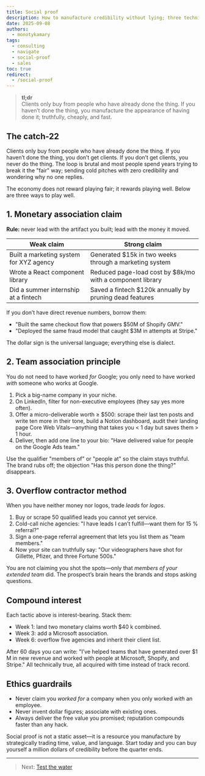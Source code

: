 ```yaml
---
title: Social proof
description: How to manufacture credibility without lying; three techniques to turn zero track record into six-figure trust.
date: 2025-09-08
authors:
  - monotykamary
tags:
  - consulting
  - navigate
  - social-proof
  - sales
toc: true
redirect:
  - /social-proof
---
```


> **tl;dr**  
> Clients only buy from people who have already done the thing. If you haven’t done the thing, you manufacture the appearance of having done it; truthfully, cheaply, and fast.

## The catch-22

Clients only buy from people who have already done the thing. If you haven’t done the thing, you don’t get clients. If you don’t get clients, you never do the thing. The loop is brutal and most people spend years trying to break it the "fair" way; sending cold pitches with zero credibility and wondering why no one replies.

The economy does not reward playing fair; it rewards playing well. Below are three ways to play well.

## 1. Monetary association claim

**Rule:** never lead with the artifact you built; lead with the money it moved.

| Weak claim                              | Strong claim                                                 |
| --------------------------------------- | ------------------------------------------------------------ |
| Built a marketing system for XYZ agency | Generated $15k in two weeks through a marketing system      |
| Wrote a React component library         | Reduced page-load cost by $8k/mo with a component library |
| Did a summer internship at a fintech    | Saved a fintech $120k annually by pruning dead features     |

If you don’t have direct revenue numbers, borrow them:

- "Built the same checkout flow that powers $50M of Shopify GMV."
- "Deployed the same fraud model that caught $3M in attempts at Stripe."

The dollar sign is the universal language; everything else is dialect.

## 2. Team association principle

You do not need to have worked _for_ Google; you only need to have worked _with_ someone who works at Google.

1. Pick a big-name company in your niche.
2. On LinkedIn, filter for non-executive employees (they say yes more often).
3. Offer a micro-deliverable worth ≥ $500: scrape their last ten posts and write ten more in their tone, build a Notion dashboard, audit their landing page Core Web Vitals—anything that takes you < 1 day but saves them > 1 hour.
4. Deliver, then add one line to your bio: "Have delivered value for people on the Google Ads team."

Use the qualifier "members of" or "people at" so the claim stays truthful. The brand rubs off; the objection "Has this person done the thing?" disappears.

## 3. Overflow contractor method

When you have neither money nor logos, trade _leads_ for _logos_.

1. Buy or scrape 50 qualified leads you cannot yet service.
2. Cold-call niche agencies: "I have leads I can’t fulfill—want them for 15 % referral?"
3. Sign a one-page referral agreement that lets you list them as "team members."
4. Now your site can truthfully say: "Our videographers have shot for Gillette, Pfizer, and three Fortune 500s."

You are not claiming you shot the spots—only that _members of your extended team_ did. The prospect’s brain hears the brands and stops asking questions.

## Compound interest

Each tactic above is interest-bearing. Stack them:

- Week 1: land two monetary claims worth $40 k combined.
- Week 3: add a Microsoft association.
- Week 6: overflow five agencies and inherit their client list.

After 60 days you can write: "I’ve helped teams that have generated over $1 M in new revenue and worked with people at Microsoft, Shopify, and Stripe." All technically true, all acquired with time instead of track record.

## Ethics guardrails

- Never claim you _worked for_ a company when you only worked _with_ an employee.
- Never invent dollar figures; associate with existing ones.
- Always deliver the free value you promised; reputation compounds faster than any hack.

Social proof is not a static asset—it is a resource you manufacture by strategically trading time, value, and language. Start today and you can buy yourself a million dollars of credibility before the quarter ends.

---

> Next: [Test the water](test-the-water.md)
